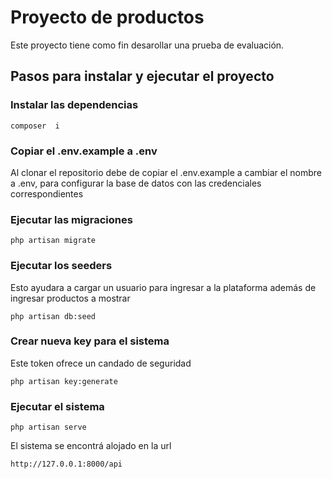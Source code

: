 # Proyecto de productos

Este proyecto tiene como fin desarollar una prueba de evaluación.

## Pasos para instalar y ejecutar el proyecto

### Instalar las dependencias
```
composer  i
```

### Copiar el .env.example a .env
Al clonar el repositorio debe de copiar el .env.example a cambiar el nombre a .env, para configurar la base de datos con las credenciales correspondientes

### Ejecutar las migraciones
```
php artisan migrate
```

### Ejecutar los seeders
Esto ayudara a cargar un usuario para ingresar a la plataforma además de ingresar productos a mostrar
```
php artisan db:seed
```

### Crear nueva key para el sistema
Este token ofrece un candado de seguridad 

```
php artisan key:generate
```

### Ejecutar el sistema
```
php artisan serve
```

El sistema se encontrá alojado en la url
```
http://127.0.0.1:8000/api
```